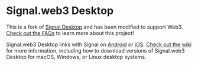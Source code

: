 # Signal.web3 Desktop

This is a fork of [Signal Desktop](https://github.com/signalapp/Signal-Desktop) and has been modified to support Web3. [Check out the FAQs](https://github.com/3numdao/Signal.web3-Desktop/wiki/FAQ's) to learn more about this project!

Signal.web3 Desktop links with Signal on [Android](https://github.com/signalapp/Signal-Android) or [iOS](https://github.com/signalapp/Signal-iOS). [Check out the wiki](https://github.com/3numdao/Signal.web3-Desktop/wiki) for more information, including how to download versions of Signal.web3 Desktop for macOS, Windows, or Linux desktop systems.
